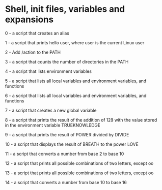 # Shell, init files, variables and expansions

0 - a script that creates an alias

1 - a script that prints hello user, where user is the current Linux user
 
2 - Add /action to the PATH

3 - a script that counts the number of directories in the PATH

4 - a script that lists environment variables

5 - a script that lists all local variables and environment variables, and functions

6 - a script that lists all local variables and environment variables, and functions

7 - a script that creates a new global variable

8 - a script that prints the result of the addition of 128 with the value stored in the environment variable TRUEKNOWLEDGE

9 - a script that prints the result of POWER divided by DIVIDE

10 - a script that displays the result of BREATH to the power LOVE

11 - a script that converts a number from base 2 to base 10

12 -  a script that prints all possible combinations of two letters, except oo

13 -  a script that prints all possible combinations of two letters, except oo

14 - a script that converts a number from base 10 to base 16

